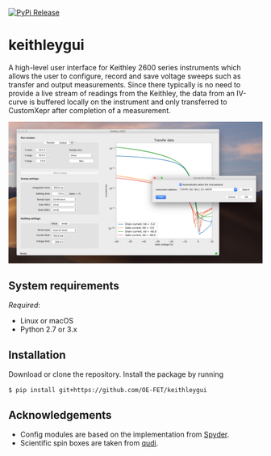 [![PyPi Release](https://img.shields.io/pypi/v/keithleygui.svg?style=flat)](https://pypi.org/project/keithleygui/)

# keithleygui
A high-level user interface for Keithley 2600 series instruments which allows
the user to configure, record and save voltage sweeps such as transfer and
output measurements. Since there typically is no need to provide a live stream
of readings from the Keithley, the data from an IV-curve is buffered locally on
the instrument and only transferred to CustomXepr after completion of a
measurement.

![Screenshot of the user interface](https://github.com/OE-FET/keithleygui/blob/master/screenshots/KeithleyGUI.png?raw=true)

## System requirements
*Required*:

- Linux or macOS
- Python 2.7 or 3.x

## Installation
Download or clone the repository. Install the package by running 
```console
$ pip install git+https://github.com/OE-FET/keithleygui
```

## Acknowledgements
- Config modules are based on the implementation from [Spyder](https://github.com/spyder-ide).
- Scientific spin boxes are taken from [qudi](https://github.com/Ulm-IQO/qudi).
